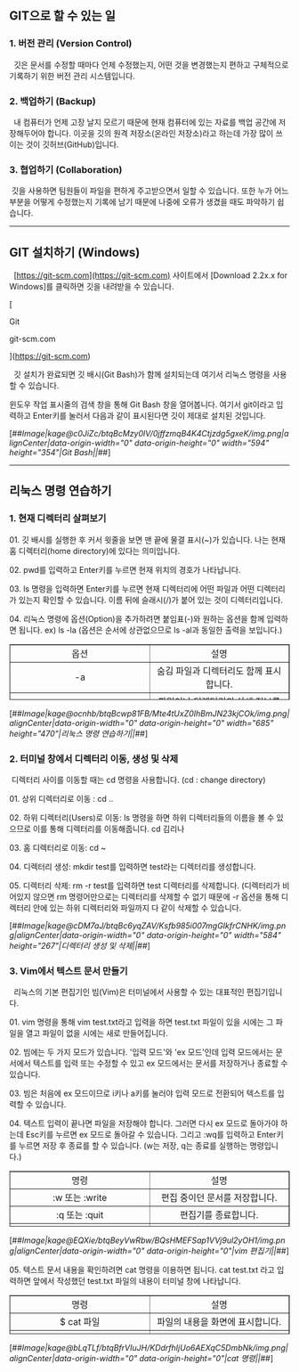 ## GIT으로 할 수 있는 일

### 1\. 버전 관리 (Version Control)

  깃은 문서를 수정할 때마다 언제 수정했는지, 어떤 것을 변경했는지 편하고 구체적으로 기록하기 위한 버전 관리 시스템입니다.

### 2\. 백업하기 (Backup)

  내 컴퓨터가 언제 고장 날지 모르기 때문에 현재 컴퓨터에 있는 자료를 백업 공간에 저장해두어야 합니다. 이곳을 깃의 원격 저장소(온라인 저장소)라고 하는데 가장 많이 쓰이는 것이 깃허브(GitHub)입니다.

### 3\. 협업하기 (Collaboration)

 깃을 사용하면 팀원들이 파일을 편하게 주고받으면서 일할 수 있습니다. 또한 누가 어느 부분을 어떻게 수정했는지 기록에 남기 때문에 나중에 오류가 생겼을 때도 파악하기 쉽습니다.

---

## GIT 설치하기 (Windows)

  [https://git-scm.com](https://git-scm.com) 사이트에서 \[Download 2.2x.x for Windows\]를 클릭하면 깃을 내려받을 수 있습니다. 

[

Git

git-scm.com



](https://git-scm.com)

  깃 설치가 완료되면 깃 배시(Git Bash)가 함께 설치되는데 여기서 리눅스 명령을 사용할 수 있습니다.

윈도우 작업 표시줄의 검색 창을 통해 Git Bash 창을 열어봅니다. 여기서 git이라고 입력하고 Enter키를 눌러서 다음과 같이 표시된다면 깃이 제대로 설치된 것입니다.

[##_Image|kage@c0JiZc/btqBcMzy0lV/0jffzmqB4K4Ctjzdg5gxeK/img.png|alignCenter|data-origin-width="0" data-origin-height="0" width="594" height="354"|Git Bash||_##]

---

## 리눅스 명령 연습하기

### 1\. 현재 디렉터리 살펴보기

01\. 깃 배시를 실행한 후 커서 윗줄을 보면 맨 끝에 물결 표시(~)가 있습니다. 나는 현재 홈 디렉터리(home directory)에 있다는 의미입니다.

02\. pwd를 입력하고 Enter키를 누르면 현재 위치의 경호가 나타납니다.

03\. ls 명령을 입력하면 Enter키를 누르면 현재 디렉터리에 어떤 파일과 어떤 디렉터리가 있는지 확인할 수 있습니다. 이름 뒤에 슬래시(/)가 붙어 있는 것이 디렉터리입니다.

04\. 리눅스 명령에 옵션(Option)을 추가하려면 붙임표(-)와 원하는 옵션을 함께 입력하면 됩니다. ex) ls -la (옵션은 순서에 상관없으므로 ls -al과 동일한 출력을 보입니다.)

<table style="border-collapse: collapse; width: 100%; height: 100px;" border="1" data-ke-style="style1"><tbody><tr style="height: 20px;"><td style="width: 50%; height: 20px; text-align: center;">옵션</td><td style="width: 50%; height: 20px; text-align: center;">설명</td></tr><tr style="height: 20px;"><td style="width: 50%; height: 20px; text-align: center;">-a</td><td style="width: 50%; height: 20px; text-align: center;">숨김 파일과 디렉터리도 함께 표시합니다.</td></tr><tr style="height: 20px;"><td style="width: 50%; height: 20px; text-align: center;">-l</td><td style="width: 50%; height: 20px; text-align: center;">파일이나 디렉터리의 상세 정보를 함께 표시합니다.</td></tr><tr style="height: 20px;"><td style="width: 50%; height: 20px; text-align: center;">-r</td><td style="width: 50%; height: 20px; text-align: center;">파일의 정렬 순서를 거꾸로 표시합니다.</td></tr><tr style="height: 20px;"><td style="width: 50%; height: 20px; text-align: center;">-t</td><td style="width: 50%; height: 20px; text-align: center;">파일 작성 시간 순으로 (내림차순) 표시합니다.</td></tr></tbody></table>

[##_Image|kage@ocnhb/btqBcwp81FB/Mte4tUxZ0IhBmJN23kjCOk/img.png|alignCenter|data-origin-width="0" data-origin-height="0" width="685" height="470"|리눅스 명령 연습하기||_##]

### 2\. 터미널 창에서 디렉터리 이동, 생성 및 삭제

 디렉터리 사이를 이동할 때는 cd 명령을 사용합니다. (cd : change directory)

01\. 상위 디렉터리로 이동 : cd ..

02\. 하위 디렉터리(Users)로 이동: ls 명령을 하면 하위 디렉터리들의 이름을 볼 수 있으므로 이를 통해 디렉터리를 이동해줍니다. cd 김리나

03\. 홈 디렉터리로 이동: cd ~

04\. 디렉터리 생성: mkdir test를 입력하면 test라는 디렉터리를 생성합니다.

05\. 디렉터리 삭제: rm -r test를 입력하면 test 디렉터리를 삭제합니다. (디렉터리가 비어있지 않으면 rm 명령어만으로는 디렉터리를 삭제할 수 없기 때문에 -r 옵션을 통해 디렉터리 안에 있는 하위 디렉터리와 파일까지 다 같이 삭제할 수 있습니다.

[##_Image|kage@cDM7aJ/btqBc6yqZAV/Ksfb985i007mgGIkfrCNHK/img.png|alignCenter|data-origin-width="0" data-origin-height="0" width="584" height="267"|디렉터리 생성 및 삭제||_##]

### 3\. Vim에서 텍스트 문서 만들기

  리눅스의 기본 편집기인 빔(Vim)은 터미널에서 사용할 수 있는 대표적인 편집기입니다.

01\. vim 명령을 통해 vim test.txt라고 입력을 하면 test.txt 파일이 있을 시에는 그 파일을 열고 파일이 없을 시에는 새로 만들어집니다.

02\. 빔에는 두 가지 모드가 있습니다. '입력 모드'와 'ex 모드'인데 입력 모드에서는 문서에서 텍스트를 입력 또는 수정할 수 있고 ex 모드에서는 문서를 저장하거나 종료할 수 있습니다.

03\. 빔은 처음에 ex 모드이므로 i키나 a키를 눌러야 입력 모드로 전환되어 텍스트를 입력할 수 있습니다.

04\. 텍스트 입력이 끝나면 파일을 저장해야 합니다. 그러면 다시 ex 모드로 돌아가야 하는데 Esc키를 누르면 ex 모드로 돌아갈 수 있습니다. 그리고 :wq를 입력하고 Enter키를 누르면 저장 후 종료를 할 수 있습니다. (w는 저장, q는 종료를 실행하는 명령입니다.)

<table style="border-collapse: collapse; width: 100%; height: 100px;" border="1" data-ke-style="style1"><tbody><tr style="height: 20px;"><td style="width: 50%; text-align: center; height: 20px;">명령</td><td style="width: 50%; text-align: center; height: 20px;">설명</td></tr><tr style="height: 20px;"><td style="width: 50%; text-align: center; height: 20px;">:w 또는 :write</td><td style="width: 50%; text-align: center; height: 20px;">편집 중이던 문서를 저장합니다.</td></tr><tr style="height: 20px;"><td style="width: 50%; text-align: center; height: 20px;">:q 또는 :quit</td><td style="width: 50%; text-align: center; height: 20px;">편집기를 종료합니다.</td></tr><tr style="height: 20px;"><td style="width: 50%; text-align: center; height: 20px;">:wq (파일)</td><td style="width: 50%; text-align: center; height: 20px;">편집 중이던 문서를 저장하고 종료합니다. 파일 이름을 함께 입력하면 그 이름으로 저장합니다.</td></tr><tr style="height: 20px;"><td style="width: 50%; text-align: center; height: 20px;">:q!</td><td style="width: 50%; text-align: center; height: 20px;">문서를 저장하지 않고 편집기를 종료합니다. 확장자가 .swp인 임시 파일이 생깁니다.</td></tr></tbody></table>

[##_Image|kage@EQXie/btqBeyVwRbw/BQsHMEFSap1VVj9ul2yOH1/img.png|alignCenter|data-origin-width="0" data-origin-height="0"|vim 편집기||_##]

05\. 텍스트 문서 내용을 확인하려면 cat 명령을 이용하면 됩니다. cat test.txt 라고 입력하면 앞에서 작성했던 test.txt 파일의 내용이 터미널 창에 나타납니다.

<table style="border-collapse: collapse; width: 100%; height: 70px;" border="1" data-ke-style="style1"><tbody><tr style="height: 10px;"><td style="width: 50%; height: 10px; text-align: center;">명령</td><td style="width: 50%; height: 10px; text-align: center;">설명</td></tr><tr style="height: 20px;"><td style="width: 50%; height: 20px; text-align: center;">$ cat 파일</td><td style="width: 50%; height: 20px; text-align: center;">파일의 내용을 화면에 표시합니다.</td></tr><tr style="height: 20px;"><td style="width: 50%; height: 20px; text-align: center;">$ cat 파일1, 파일2 ··· 파일n &gt; 새파일</td><td style="width: 50%; height: 20px; text-align: center;">파일 n개를 차례로 연결해서 새로운 파일을 만듭니다.</td></tr><tr style="height: 20px;"><td style="width: 50%; height: 20px; text-align: center;">$ cat 파일1 &gt;&gt; 파일2</td><td style="width: 50%; height: 20px; text-align: center;">파일1의 내용을 파일2 끝에 연결합니다.</td></tr></tbody></table>

[##_Image|kage@bLqTLf/btqBfrVIuJH/KDdrfhIjUo6AEXqC5DmbNk/img.png|alignCenter|data-origin-width="0" data-origin-height="0"|cat 명령||_##]
